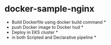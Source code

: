 # docker-sample-nginx
* Build Dockerfile using docker build command *
* push Docker image to Docker hud *
* Deploy in EKS cluster *
* in both Scripted and Declarative pipeline *
